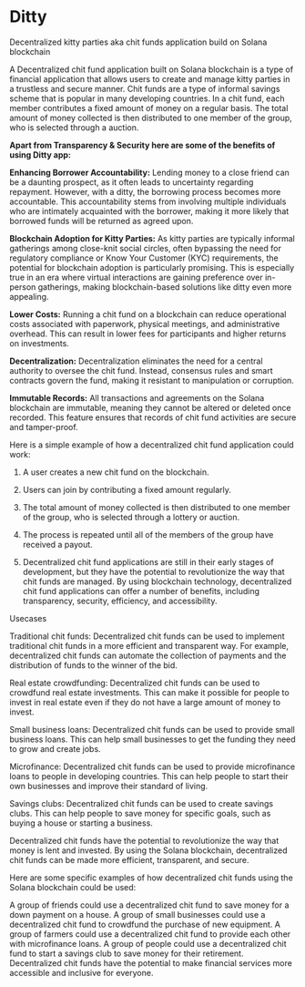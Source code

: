 # Ditty
Decentralized kitty parties aka chit funds application build on Solana blockchain


A Decentralized chit fund application built on Solana blockchain is a type of financial application that allows users to create and manage kitty parties in a trustless and secure manner. Chit funds are a type of informal savings scheme that is popular in many developing countries. In a chit fund, each member contributes a fixed amount of money on a regular basis. The total amount of money collected is then distributed to one member of the group, who is selected through a auction.

**Apart from Transparency & Security here are some of the benefits of using Ditty app:**

**Enhancing Borrower Accountability:**
Lending money to a close friend can be a daunting prospect, as it often leads to uncertainty regarding repayment. However, with a ditty, the borrowing process becomes more accountable. This accountability stems from involving multiple individuals who are intimately acquainted with the borrower, making it more likely that borrowed funds will be returned as agreed upon.

**Blockchain Adoption for Kitty Parties:**
As kitty parties are typically informal gatherings among close-knit social circles, often bypassing the need for regulatory compliance or Know Your Customer (KYC) requirements, the potential for blockchain adoption is particularly promising. This is especially true in an era where virtual interactions are gaining preference over in-person gatherings, making blockchain-based solutions like ditty even more appealing.

**Lower Costs:**
Running a chit fund on a blockchain can reduce operational costs associated with paperwork, physical meetings, and administrative overhead. This can result in lower fees for participants and higher returns on investments.

**Decentralization:**
Decentralization eliminates the need for a central authority to oversee the chit fund. Instead, consensus rules and smart contracts govern the fund, making it resistant to manipulation or corruption.

**Immutable Records:**
All transactions and agreements on the Solana blockchain are immutable, meaning they cannot be altered or deleted once recorded. This feature ensures that records of chit fund activities are secure and tamper-proof.

Here is a simple example of how a decentralized chit fund application could work:

1) A user creates a new chit fund on the blockchain.
   
2) Users can join by contributing a fixed amount regularly.

3) The total amount of money collected is then distributed to one member of the group, who is selected through a lottery or auction.
   
4) The process is repeated until all of the members of the group have received a payout.
   
5) Decentralized chit fund applications are still in their early stages of development, but they have the potential to revolutionize the way that chit funds are managed. By using blockchain technology, decentralized chit fund applications can offer a number of benefits, including transparency, security, efficiency, and accessibility.


Usecases 

Traditional chit funds: Decentralized chit funds can be used to implement traditional chit funds in a more efficient and transparent way. For example, decentralized chit funds can automate the collection of payments and the distribution of funds to the winner of the bid.

Real estate crowdfunding: Decentralized chit funds can be used to crowdfund real estate investments. This can make it possible for people to invest in real estate even if they do not have a large amount of money to invest.

Small business loans: Decentralized chit funds can be used to provide small business loans. This can help small businesses to get the funding they need to grow and create jobs.

Microfinance: Decentralized chit funds can be used to provide microfinance loans to people in developing countries. This can help people to start their own businesses and improve their standard of living.

Savings clubs: Decentralized chit funds can be used to create savings clubs. This can help people to save money for specific goals, such as buying a house or starting a business.

Decentralized chit funds have the potential to revolutionize the way that money is lent and invested. By using the Solana blockchain, decentralized chit funds can be made more efficient, transparent, and secure.

Here are some specific examples of how decentralized chit funds using the Solana blockchain could be used:

A group of friends could use a decentralized chit fund to save money for a down payment on a house.
A group of small businesses could use a decentralized chit fund to crowdfund the purchase of new equipment.
A group of farmers could use a decentralized chit fund to provide each other with microfinance loans.
A group of people could use a decentralized chit fund to start a savings club to save money for their retirement.
Decentralized chit funds have the potential to make financial services more accessible and inclusive for everyone.



